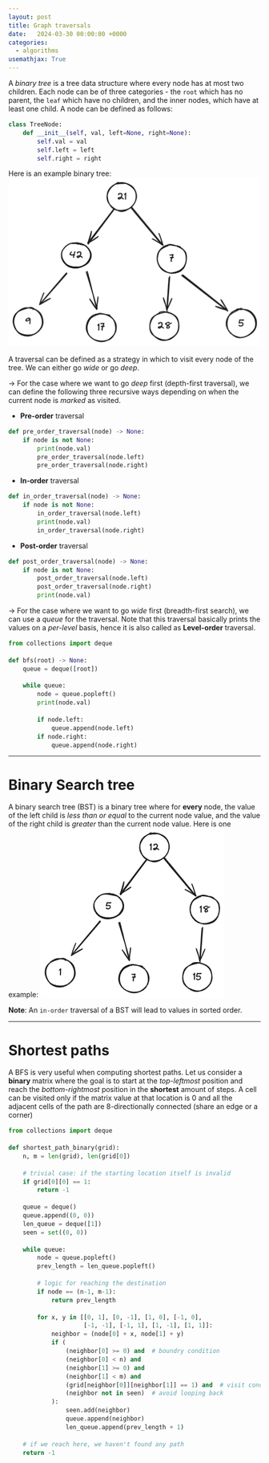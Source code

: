 ```yaml
---
layout: post
title: Graph traversals
date:   2024-03-30 00:00:00 +0000
categories:
  - algorithms
usemathjax: True
---
```


A *binary tree* is a tree data structure where every node has at most two children. 
Each node can be of three categories - the `root` which has no parent, the `leaf` which have no children, 
and the inner nodes, which have at least one child. A node can be defined as follows:

```python
class TreeNode:
    def __init__(self, val, left=None, right=None):
        self.val = val
        self.left = left
        self.right = right
```

Here is an example binary tree: ![](/images/example_tree.png)

A traversal can be defined as a strategy in which to visit every node of the tree. We can either go *wide* or go *deep*. 

$\rightarrow$ For the case where we want to go *deep* first (depth-first traversal), we can define the following three recursive ways depending on 
when the current node is *marked* as visited.

- **Pre-order** traversal
```python
def pre_order_traversal(node) -> None:
    if node is not None:
        print(node.val)
        pre_order_traversal(node.left)
        pre_order_traversal(node.right)
```

- **In-order** traversal
```python
def in_order_traversal(node) -> None:
    if node is not None:
        in_order_traversal(node.left)
        print(node.val)
        in_order_traversal(node.right)
```

- **Post-order** traversal
```python
def post_order_traversal(node) -> None:
    if node is not None:
        post_order_traversal(node.left)
        post_order_traversal(node.right)
        print(node.val)
```

$\rightarrow$ For the case where we want to go *wide* first (breadth-first search), we can use 
a *queue* for the traversal. Note that this traversal basically prints the values on a *per-level* basis, hence
it is also called as **Level-order** traversal.

```python
from collections import deque

def bfs(root) -> None:
    queue = deque([root])

    while queue:
        node = queue.popleft()
        print(node.val)

        if node.left:
            queue.append(node.left)
        if node.right:
            queue.append(node.right)
```
---

Binary Search tree
===========

A binary search tree (BST) is a binary tree where for **every** node, the value of the left child is *less than or equal* to the current node value, and the value of the right child is *greater* than the current node value. Here is one example: ![](/images/bst.png)

**Note**: An `in-order` traversal of a BST will lead to values in sorted order.

---

Shortest paths
============

A BFS is very useful when computing shortest paths. Let us consider a **binary** matrix where the goal is 
to start at the *top-leftmost* position and reach the *bottom-rightmost* position in the **shortest** amount of steps. 
A cell can be visited only if the matrix value at that location is 0 and all the adjacent cells of the path are 8-directionally connected (share an edge or a corner)

```python
from collections import deque

def shortest_path_binary(grid):
    n, m = len(grid), len(grid[0])

    # trivial case: if the starting location itself is invalid
    if grid[0][0] == 1:
        return -1

    queue = deque()
    queue.append((0, 0))
    len_queue = deque([1])
    seen = set((0, 0))

    while queue:
        node = queue.popleft()
        prev_length = len_queue.popleft()

        # logic for reaching the destination
        if node == (n-1, m-1):
            return prev_length

        for x, y in [[0, 1], [0, -1], [1, 0], [-1, 0],
                     [-1, -1], [-1, 1], [1, -1], [1, 1]]:
            neighbor = (node[0] + x, node[1] + y)
            if (
                (neighbor[0] >= 0) and  # boundry condition
                (neighbor[0] < n) and 
                (neighbor[1] >= 0) and 
                (neighbor[1] < m) and 
                (grid[neighbor[0]][neighbor[1]] == 1) and  # visit condition
                (neighbor not in seen)  # avoid looping back
            ):
                seen.add(neighbor)
                queue.append(neighbor)
                len_queue.append(prev_length + 1)
    
    # if we reach here, we haven't found any path
    return -1

```
